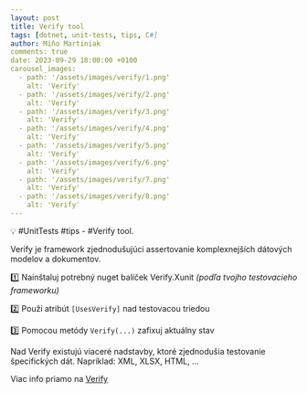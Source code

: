 ```yaml
---
layout: post
title: Verify tool
tags: [dotnet, unit-tests, tips, C#]
author: Miňo Martiniak
comments: true
date: 2023-09-29 18:00:00 +0100
carousel_images:
  - path: '/assets/images/verify/1.png'
    alt: 'Verify'
  - path: '/assets/images/verify/2.png'
    alt: 'Verify'
  - path: '/assets/images/verify/3.png'
    alt: 'Verify'
  - path: '/assets/images/verify/4.png'
    alt: 'Verify'
  - path: '/assets/images/verify/5.png'
    alt: 'Verify'
  - path: '/assets/images/verify/6.png'
    alt: 'Verify'
  - path: '/assets/images/verify/7.png'
    alt: 'Verify'        
  - path: '/assets/images/verify/8.png'
    alt: 'Verify'
---
```


💡 #UnitTests #tips - #Verify tool.

Verify je framework zjednodušujúci assertovanie komplexnejších dátových modelov a dokumentov.

1️⃣ Nainštaluj potrebný nuget balíček Verify.Xunit *(podľa tvojho testovacieho frameworku)*

2️⃣ Použi atribút `[UsesVerify]` nad testovacou triedou

3️⃣ Pomocou metódy `Verify(...)` zafixuj aktuálny stav

Nad Verify existujú viaceré nadstavby, ktoré zjednodušia testovanie špecifických dát. Napríklad: XML, XLSX, HTML, ...

Viac info priamo na [Verify](https://github.com/VerifyTests/Verify)